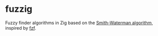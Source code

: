 # fuzzig

Fuzzy finder algorithms in Zig based on the [Smith-Waterman algorithm](https://en.wikipedia.org/wiki/Smith%E2%80%93Waterman_algorithm), inspired by [fzf](https://github.com/junegunn/fzf).
